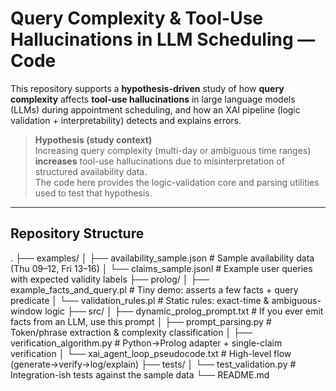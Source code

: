 # Query Complexity & Tool-Use Hallucinations in LLM Scheduling — Code

This repository supports a **hypothesis-driven** study of how **query complexity** affects **tool-use hallucinations** in large language models (LLMs) during appointment scheduling, and how an XAI pipeline (logic validation + interpretability) detects and explains errors.

> **Hypothesis (study context)**  
> Increasing query complexity (multi-day or ambiguous time ranges) **increases** tool-use hallucinations due to misinterpretation of structured availability data.  
> The code here provides the logic-validation core and parsing utilities used to test that hypothesis.

---

## Repository Structure
.
├── examples/
│   ├── availability_sample.json      # Sample availability data (Thu 09–12, Fri 13–16)
│   └── claims_sample.jsonl           # Example user queries with expected validity labels
├── prolog/
│   ├── example_facts_and_query.pl    # Tiny demo: asserts a few facts + query predicate
│   └── validation_rules.pl           # Static rules: exact-time & ambiguous-window logic
├── src/
│   ├── dynamic_prolog_prompt.txt     # If you ever emit facts from an LLM, use this prompt
│   ├── prompt_parsing.py             # Token/phrase extraction & complexity classification
│   ├── verification_algorithm.py     # Python→Prolog adapter + single-claim verification
│   └── xai_agent_loop_pseudocode.txt # High-level flow (generate→verify→log/explain)
├── tests/
│   └── test_validation.py            # Integration-ish tests against the sample data
└── README.md

